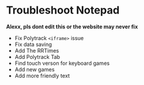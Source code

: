 # Troubleshoot Notepad

**Alexx, pls dont edit this or the website may never fix**

- Fix Polytrack `<iframe>` issue
- Fix data saving
- Add The RRTimes
- Add Polytrack Tab
- Find touch verson for keyboard games
- Add new games
- Add more friendly text
